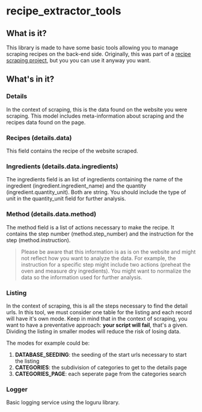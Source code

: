 # recipe_extractor_tools
## What is it?
This library is made to have some basic tools allowing you to manage scraping recipes on the back-end side. 
Originally, this was part of a [recipe scraping project](https://github.com/sebastienhamel/recipe_extractor), but you you can use it anyway you want. 

## What's in it?
### Details
In the context of scraping, this is the data found on the website you were scraping. This model includes meta-information about scraping and the recipes data found on the page.

### Recipes (details.data)
This field contains the recipe of the website scraped. 

### Ingredients (details.data.ingredients)
The ingredients field is an list of ingredients containing the name of the ingredient (ingredient.ingredient_name) and the quantity (ingredient.quantity_unit). Both are string. You should include the type of unit in the quantity_unit field for further analysis.

### Method (details.data.method)
The method field is a list of actions necessary to make the recipe. It contains the step number (method.step_number) and the instruction for the step (method.instruction). 
> Please be aware that this information is as is on the website and might not reflect how you want to analyze the data. For example, the instruction for a specific step might include two actions (preheat the oven and measure dry ingredients). You might want to normalize the data so the information used for further analysis.

### Listing
In the context of scraping, this is all the steps necessary to find the detail urls. In this tool, we must consider one table for the listing and each record will have it's own mode. Keep in mind that in the context of scraping, you want to have a preventative approach: **your script will fail**, that's a given. Dividing the listing in smaller modes will reduce the risk of losing data. 

The modes for example could be:
1. **DATABASE_SEEDING**: the seeding of the start urls necessary to start the listing
2. **CATEGORIES**: the subdivision of categories to get to the details page
3. **CATEGORIES_PAGE**: each seperate page from the categories search


### Logger
Basic logging service using the loguru library.